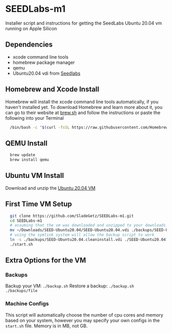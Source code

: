 # SEEDLabs-m1
Installer script and instructions for getting the SeedLabs Ubuntu 20.04 vm running on Apple Silicon

## Dependencies
* xcode command line tools
* homebrew package manager
* qemu
* Ubuntu20.04 vdi from [Seedlabs](https://seedsecuritylabs.org/labsetup.html)

## Homebrew and Xcode Install
Homebrew will install the xcode command line tools automatically, if you haven't installed yet.
To download Homebrew and learn more about it, you can go to their website at [brew.sh](https://brew.sh) and follow the instructions or paste the following into your Terminal
```bash
  /bin/bash -c "$(curl -fsSL https://raw.githubusercontent.com/Homebrew/install/HEAD/install.sh)"
```

## QEMU Install
```bash
  brew update
  brew install qemu
```

## Ubuntu VM Install
Download and unzip the [Ubuntu 20.04 VM](https://seedsecuritylabs.org/labsetup.html)

## First Time VM Setup
```bash
  git clone https://github.com/SladeGetz/SEEDLabs-m1.git
  cd SEEDLabs-m1
  # assuming that the vm was downloaded and unzipped to your downloads folder
  mv ~/Downloads/SEED-Ubuntu20.04/SEED-Ubuntu20.04.vdi ./backups/SEED-Ubuntu20.04.cleaninstall.vdi
  # using the symlink system will allow the backup script to work
  ln -s ./backups/SEED-Ubuntu20.04.cleaninstall.vdi ./SEED-Ubuntu20.04.vdi
  ./start.sh
```

## Extra Options for the VM
### Backups
Backup your VM: `./backup.sh`
Restore a backup: `./backup.sh ./backups/file`

### Machine Configs
This script will automatically choose the number of cpu cores and memory based on your system, however you may specify your own configs in the `start.sh` file. Memory is in MB, not GB.

